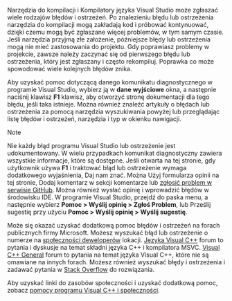 Narzędzia do kompilacji i Kompilatory języka Visual Studio może zgłaszać wiele rodzajów błędów i ostrzeżeń. Po znalezieniu błędu lub ostrzeżenia narzędzia do kompilacji mogą zakładają kod i próbować kontynuować, dzięki czemu mogą być zgłaszane więcej problemów, w tym samym czasie. Jeśli narzędzia przyjmą złe założenie, późniejsze błędy lub ostrzeżenia mogą nie mieć zastosowania do projektu. Gdy poprawiasz problemy w projekcie, zawsze należy zaczynać się od pierwszego błędu lub ostrzeżenia, który jest zgłaszany i często rekompiluj. Poprawka co może spowodować wiele kolejnych błędów znika.

Aby uzyskać pomoc dotyczącą danego komunikatu diagnostycznego w programie Visual Studio, wybierz ją w **dane wyjściowe** okna, a następnie naciśnij klawisz **F1** klawisz, aby otworzyć stronę dokumentacji dla tego błędu, jeśli taka istnieje. Można również znaleźć artykuły o błędach lub ostrzeżenia za pomocą narzędzia wyszukiwania powyżej lub przeglądając listę błędów i ostrzeżeń, narzędzia i typ w okienku nawigacji.

> [!NOTE]
> Nie każdy błąd programu Visual Studio lub ostrzeżenie jest udokumentowany. W wielu przypadkach komunikat diagnostyczny zawiera wszystkie informacje, które są dostępne. Jeśli otwarta na tej stronie, gdy użytkownik używa **F1** i traktować błąd lub ostrzeżenie wymaga dodatkowego wyjaśnienia, Daj nam znać. Można Użyj formularza opinii na tej stronie, Dodaj komentarz w sekcji komentarze lub [zgłosić problem w serwisie GitHub](https://github.com/MicrosoftDocs/cpp-docs/issues). Można również wysłać opinię i wprowadzić błędów w środowisku IDE. W programie Visual Studio, przejdź do paska menu, a następnie wybierz **Pomoc > Wyślij opinię > Zgłoś Problem**, lub Prześlij sugestię przy użyciu **Pomoc > Wyślij opinię > Wyślij sugestię**.

Może się okazać uzyskać dodatkową pomoc błędów i ostrzeżeń na forach publicznych firmy Microsoft. Możesz wyszukać błąd lub ostrzeżenie o numerze na [społeczności deweloperów](https://go.microsoft.com/fwlink/p/?linkid=820594) lokacji. [Języka Visual C++](http://go.microsoft.com/fwlink/p/?linkid=158195) forum to pytania i dyskusje na temat składni języka C++ i kompilatora MSVC. [Visual C++ General](http://go.microsoft.com/fwlink/p/?linkid=158194) forum to pytania na temat języka Visual C++, które nie są omawiane na innych forach. Możesz również wyszukać błędy i ostrzeżenia i zadawać pytania w [Stack Overflow](http://stackoverflow.com/) do rozwiązania.

Aby uzyskać linki do zasobów społeczności i uzyskać dodatkową pomoc, zobacz [pomocy programu Visual C++ i społeczności](../../visual-cpp-help-and-community.md).